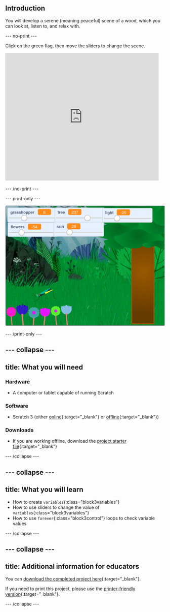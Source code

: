 ## Introduction

You will develop a serene (meaning peaceful) scene of a wood, which you can look at, listen to, and relax with.

--- no-print ---

Click on the green flag, then move the sliders to change the scene.

<div>
<iframe src="https://scratch.mit.edu/projects/401955374/embed" allowtransparency="true" width="485" height="402" frameborder="0" scrolling="no" allowfullscreen></iframe>
</div>

--- /no-print ---

--- print-only ---

![Complete project](images/showcase.png)

--- /print-only ---

--- collapse ---
---
title: What you will need
---

### Hardware
+ A computer or tablet capable of running Scratch

### Software
+ Scratch 3 (either [online](https://scratch.mit.edu/){:target="_blank"} or [offline](https://scratch.mit.edu/download){:target="_blank"})

### Downloads
+  If you are working offline, download the [project starter file](http://rpf.io/p/en/serene-scene-go){:target="_blank"}

--- /collapse ---

--- collapse ---
---
title: What you will learn
---

- How to create `variables`{:class="block3variables"}
- How to use sliders to change the value of `variables`{:class="block3variables"}
- How to use `forever`{:class="block3control"} loops to check variable values

--- /collapse ---

--- collapse ---
---
title: Additional information for educators
---

You can [download the completed project here](http://rpf.io/p/en/serene-scene-get){:target="_blank"}.

If you need to print this project, please use the [printer-friendly version](https://projects.raspberrypi.org/en/projects/serene-scene/print){:target="_blank"}.

--- /collapse ---
